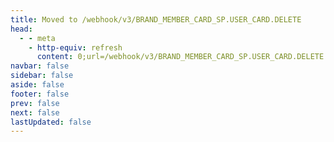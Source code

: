 ```yaml
---
title: Moved to /webhook/v3/BRAND_MEMBER_CARD_SP.USER_CARD.DELETE
head:
  - - meta
    - http-equiv: refresh
      content: 0;url=/webhook/v3/BRAND_MEMBER_CARD_SP.USER_CARD.DELETE
navbar: false
sidebar: false
aside: false
footer: false
prev: false
next: false
lastUpdated: false
---
```

